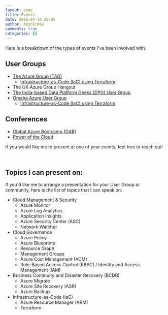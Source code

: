 ```yaml
---
layout: page
title: Events
date: 2016-04-16 20:05
author: AdinErmie
comments: true
categories: []
---
```

Here is a breakdown of the types of events I've been involved with.
<h2>User Groups</h2>
<ul>
 	<li><a href="https://www.meetup.com/The-Azure-Group-Meetup/" target="_blank" rel="noopener noreferrer">The Azure Group (TAG)</a>
<ul>
 	<li><a href="https://www.meetup.com/The-Azure-Group-Meetup/events/270408562/" target="_blank" rel="noopener noreferrer">Infrastructure-as-Code (IaC) using Terraform</a></li>
</ul>
</li>
 	<li>The UK Azure Group Hangout</li>
 	<li><a href="https://www.dataplatformgeeks.com/" target="_blank" rel="noopener noreferrer">The India-based Data Platform Geeks (DPG) User Group</a></li>
 	<li><a href="https://omahaaug.com/" target="_blank" rel="noopener noreferrer">Omaha Azure User Group</a>
<ul>
 	<li><a href="https://www.youtube.com/watch?v=pA-KM1sWp60" target="_blank" rel="noopener noreferrer">Infrastructure-as-Code (IaC) using Terraform</a></li>
</ul>
</li>
</ul>
<h2>Conferences</h2>
<ul>
 	<li><a href="https://global.azurebootcamp.net/" target="_blank" rel="noopener noreferrer">Global Azure Bootcamp (GAB)</a></li>
 	<li><a href="https://powerofthecloud.net/" target="_blank" rel="noopener noreferrer">Power of the Cloud</a></li>
</ul>
If you would like me to present at one of your events, feel free to reach out!

&nbsp;
<h2>Topics I can present on:</h2>
If you'd like me to arrange a presentation for your User Group or community, here is the list of topics that I can speak on:
<ul>
 	<li>Cloud Management &amp; Security
<ul>
 	<li>Azure Monitor</li>
 	<li>Azure Log Analytics</li>
 	<li>Application Insights</li>
 	<li>Azure Security Center (ASC)</li>
 	<li>Network Watcher</li>
</ul>
</li>
 	<li>Cloud Governance
<ul>
 	<li>Azure Policy</li>
 	<li>Azure Blueprints</li>
 	<li>Resource Graph</li>
 	<li>Management Groups</li>
 	<li>Azure Cost Management (ACM)</li>
 	<li>Role-Based Access Control (RBAC) / Identity and Access Management (IAM)</li>
</ul>
</li>
 	<li>Business Continuity and Disaster Recovery (BCDR)
<ul>
 	<li>Azure Migrate</li>
 	<li>Azure Site Recovery (ASR)</li>
 	<li>Azure Backup</li>
</ul>
</li>
 	<li>Infrastructure-as-Code (IaC)
<ul>
 	<li>Azure Resource Manager (ARM)</li>
 	<li>Terraform</li>
</ul>
</li>
</ul>
